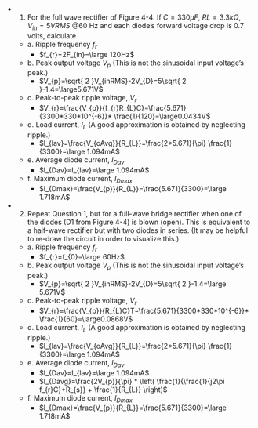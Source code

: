 - 1. For the full wave rectifier of Figure 4-4. If $C = 330 µF$, $RL = 3.3kΩ$, $V_{in}=5VRMS$ @60 Hz and each diode’s forward voltage drop is 0.7 volts, calculate 
	- a. Ripple frequency $f_{r}$ 
		- $f_{r}=2F_{in}=\large 120Hz$
	- b. Peak output voltage $V_{p}$ (This is not the sinusoidal input voltage’s peak.) 
		- $V_{p}=\sqrt{ 2 }V_{inRMS}-2V_{D}=5\sqrt{ 2 }-1.4=\large5.671V$
	- c. Peak-to-peak ripple voltage, $V_{r}$
		-  $V_{r}=\frac{V_{p}}{f_{r}R_{L}C}=\frac{5.671}{3300*330*10^{-6}}* \frac{1}{120}=\large0.0434V$
	- d. Load current, $I_{L}$ (A good approximation is obtained by neglecting ripple.) 
		-  $I_{lav}=\frac{V_{oAvg}}{R_{L}}=\frac{2*5.671}{\pi} \frac{1}{3300}=\large 1.094mA$
	- e. Average diode current, $I_{Dav}$
		- $I_{Dav}=I_{lav}=\large 1.094mA$
	- f. Maximum diode current, $I_{Dmax}$ 
		- $I_{Dmax}=\frac{V_{p}}{R_{L}}=\frac{5.671}{3300}=\large 1.718mA$
- 2. Repeat Question 1, but for a full-wave bridge rectifier when one of the diodes (D1 from Figure 4-4) is blown (open). This is equivalent to a half-wave rectifier but with two diodes in series. (It may be helpful to re-draw the circuit in order to visualize this.)
	- a. Ripple frequency $f_{r}$ 
		- $f_{r}=f_{0}=\large 60Hz$
	- b. Peak output voltage $V_{p}$ (This is not the sinusoidal input voltage’s peak.) 
		- $V_{p}=\sqrt{ 2 }V_{inRMS}-2V_{D}=5\sqrt{ 2 }-1.4=\large 5.671V$
	- c. Peak-to-peak ripple voltage, $V_{r}$
		- $V_{r}=\frac{V_{p}}{R_{L}C}T=\frac{5.671}{3300*330*10^{-6}}* \frac{1}{60}=\large0.0868V$
	- d. Load current, $I_{L}$ (A good approximation is obtained by neglecting ripple.) 
		-  $I_{lav}=\frac{V_{oAvg}}{R_{L}}=\frac{2*5.671}{\pi} \frac{1}{3300}=\large 1.094mA$
	- e. Average diode current, $I_{Dav}$
		- $I_{Dav}=I_{lav}=\large 1.094mA$
		- $I_{Davg}=\frac{2V_{p}}{\pi} * \left( \frac{1}{\frac{1}{j2\pi f_{r}C}+R_{s}} + \frac{1}{R_{L}} \right)$
	- f. Maximum diode current, $I_{Dmax}$ 
		- $I_{Dmax}=\frac{V_{p}}{R_{L}}=\frac{5.671}{3300}=\large 1.718mA$